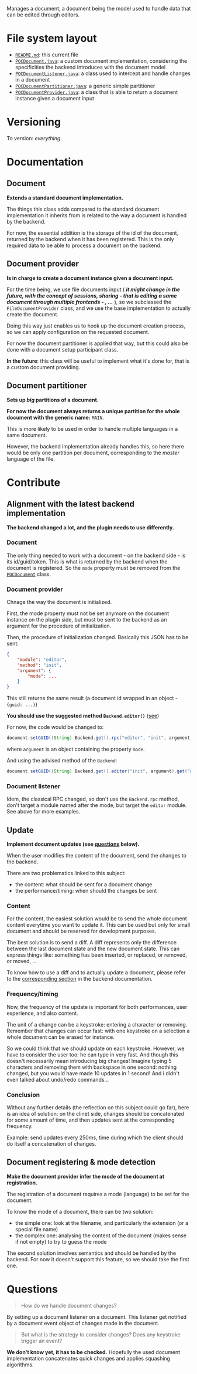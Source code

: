 Manages a document, a document being the model used to handle data that can be edited through editors.

# File system layout

* [`README.md`](./README.md): this current file
* [`POCDocument.java`](./POCDocument.java): a custom document implementation, considering the specificities the backend introduces with the document model
* [`POCDocumentListener.java`](./POCDocumentListener.java): a class used to intercept and handle changes in a document
* [`POCDocumentPartitioner.java`](./POCDocumentPartitioner.java): a generic simple partitioner
* [`POCDocumentProvider.java`](./POCDocumentProvider.java): a class that is able to return a document instance given a document input

# Versioning

To version: _everything_.

# Documentation

## Document

__Extends a standard document implementation.__

The things this class adds compared to the standard document implementation it inherits from is related to the way a document is handled by the backend.

For now, the essential addition is the storage of the id of the document, returned by the backend when it has been registered. This is the only required data to be able to process a document on the backend.

## Document provider

__Is in charge to create a document instance given a document input.__

For the time being, we use file documents input ( ___it might change in the future, with the concept of sessions, sharing - that is editing a same document through multiple frontends - , ...___ ), so we subclassed the `FileDocumentProvider` class, and we use the base implementation to actually create the document.

Doing this way just enables us to hook up the document creation process, so we can apply configuration on the requested document.

For now the document partitioner is applied that way, but this could also be done with a document setup participant class.

__In the future__: this class will be useful to implement what it's done for, that is a custom document providing.

## Document partitioner

__Sets up _big_ partitions of a document.__

__For now the document always returns a unique partition for the whole document with the generic name:__ `MAIN`.

This is more likely to be used in order to handle multiple languages in a same document.

However, the backend implementation already handles this, so here there would be only one partition per document, corresponding to the _master_ language of the file.


# Contribute

## Alignment with the latest backend implementation

__The backend changed a lot, and the plugin needs to use differently.__

### Document

The only thing needed to work with a document - on the backend side - is its id/guid/token. This is what is returned by the backend when the document is registered. So the `mode` property must be removed from the [`POCDocument`](./POCDocument.java) class.

### Document provider

Chnage the way the document is initialized.

First, the mode property must not be set anymore on the document instance on the plugin side, but must be sent to the backend as an argument for the procedure of initialization.

Then, the procedure of initialization changed. Basically this JSON has to be sent:

```json
{
	"module": "editor",
	"method": "init",
	"argument": {
		"mode": ...
	}
}
```

This still returns the same result (a document id wrapped in an object - `{guid: ...}`)

__You should use the suggested method `Backend.editor()`__ ([see](/src/poc#alignment-with-the-latest-backend-implementation))

For now, the code would be changed to:

```java
document.setGUID((String) Backend.get().rpc("editor", "init", argument).get("guid"));
```

where `argument` is an object containing the property `mode`.

And using the advised method of the `Backend`:

```java
document.setGUID((String) Backend.get().editor("init", argument).get("guid"));
```

### Document listener

Idem, the classical RPC changed, so don't use the `Backend.rpc` method, don't target a module named after the mode, but target the `editor` module. See above for more examples.

## Update

__Implement document updates (see [questions](#questions) below).__

When the user modifies the content of the document, send the changes to the backend.

There are two problematics linked to this subject:

* the content: what should be sent for a document change
* the performance/timing: when should the changes be sent

### Content

For the content, the easiest solution would be to send the whole document content everytime you want to update it. This can be used but only for small document and should be reserved for development purposes.

The best solution is to send a diff. A diff represents only the difference between the last document state and the new document state. This can express things like: something has been inserted, or replaced, or removed, or moved, ...

To know how to use a diff and to actually update a document, please refer to the [corresponding section](https://github.com/ariatemplates/editor-backend/app/node_modules/modes/node_modules#update) in the backend documentation.

### Frequency/timing

Now, the frequency of the update is important for both performances, user experience, and also content.

The unit of a change can be a keystroke: entering a character or removing. Remember that changes can occur fast: with one keystroke on a selection a whole document can be erased for instance.

So we could think that we should update on each keystroke. However, we have to consider the user too: he can type in very fast. And though this doesn't necessarily mean introducing big changes! Imagine typing 5 characters and removing them with backspace in one second: nothing changed, but you would have made 10 updates in 1 second! And i didn't even talked about undo/redo commands...

### Conclusion

Without any further details (the reflection on this subject could go far), here is an idea of solution: on the clinet side, changes should be concatenated for some amount of time, and then updates sent at the corresponding frequency.

Example: send updates every 250ms, time during which the client should do itself a concatenation of changes.

## Document registering & mode detection

__Make the document provider infer the mode of the document at registration.__

The registration of a document requires a mode (language) to be set for the document.

To know the mode of a document, there can be two solution:

* the simple one: look at the filename, and particularly the extension (or a special file name)
* the complex one: analysing the content of the document (makes sense if not empty) to try to guess the mode

The second solution involves semantics and should be handled by the backend. For now it doesn't support this feature, so we should take the first one.

# Questions

> How do we handle document changes?

By setting up a document listener on a document. This listener get notified by a document event object of changes made in the document.

> But what is the strategy to consider changes? Does any keystroke trigger an event?

__We don't know yet, it has to be checked.__ Hopefully the used document implementation concatenates quick changes and applies squashing algorithms.
